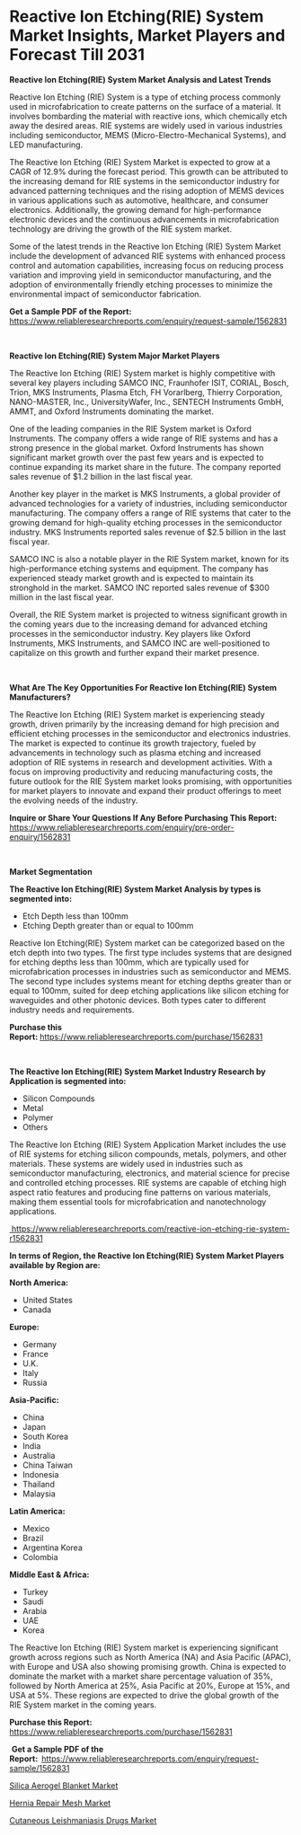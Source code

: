 <p><h1>Reactive Ion Etching(RIE) System Market Insights, Market Players and Forecast Till 2031</h1></p><p><strong>Reactive Ion Etching(RIE) System Market Analysis and Latest Trends</strong></p>
<p><p>Reactive Ion Etching (RIE) System is a type of etching process commonly used in microfabrication to create patterns on the surface of a material. It involves bombarding the material with reactive ions, which chemically etch away the desired areas. RIE systems are widely used in various industries including semiconductor, MEMS (Micro-Electro-Mechanical Systems), and LED manufacturing.</p><p>The Reactive Ion Etching (RIE) System Market is expected to grow at a CAGR of 12.9% during the forecast period. This growth can be attributed to the increasing demand for RIE systems in the semiconductor industry for advanced patterning techniques and the rising adoption of MEMS devices in various applications such as automotive, healthcare, and consumer electronics. Additionally, the growing demand for high-performance electronic devices and the continuous advancements in microfabrication technology are driving the growth of the RIE system market.</p><p>Some of the latest trends in the Reactive Ion Etching (RIE) System Market include the development of advanced RIE systems with enhanced process control and automation capabilities, increasing focus on reducing process variation and improving yield in semiconductor manufacturing, and the adoption of environmentally friendly etching processes to minimize the environmental impact of semiconductor fabrication.</p></p>
<p><strong>Get a Sample PDF of the Report:&nbsp;</strong> <a href="https://www.reliableresearchreports.com/enquiry/request-sample/1562831">https://www.reliableresearchreports.com/enquiry/request-sample/1562831</a></p>
<p>&nbsp;</p>
<p><strong>Reactive Ion Etching(RIE) System Major Market Players</strong></p>
<p><p>The Reactive Ion Etching (RIE) System market is highly competitive with several key players including SAMCO INC, Fraunhofer ISIT, CORIAL, Bosch, Trion, MKS Instruments, Plasma Etch, FH Vorarlberg, Thierry Corporation, NANO-MASTER, Inc., UniversityWafer, Inc., SENTECH Instruments GmbH, AMMT, and Oxford Instruments dominating the market.</p><p>One of the leading companies in the RIE System market is Oxford Instruments. The company offers a wide range of RIE systems and has a strong presence in the global market. Oxford Instruments has shown significant market growth over the past few years and is expected to continue expanding its market share in the future. The company reported sales revenue of $1.2 billion in the last fiscal year.</p><p>Another key player in the market is MKS Instruments, a global provider of advanced technologies for a variety of industries, including semiconductor manufacturing. The company offers a range of RIE systems that cater to the growing demand for high-quality etching processes in the semiconductor industry. MKS Instruments reported sales revenue of $2.5 billion in the last fiscal year.</p><p>SAMCO INC is also a notable player in the RIE System market, known for its high-performance etching systems and equipment. The company has experienced steady market growth and is expected to maintain its stronghold in the market. SAMCO INC reported sales revenue of $300 million in the last fiscal year.</p><p>Overall, the RIE System market is projected to witness significant growth in the coming years due to the increasing demand for advanced etching processes in the semiconductor industry. Key players like Oxford Instruments, MKS Instruments, and SAMCO INC are well-positioned to capitalize on this growth and further expand their market presence.</p></p>
<p>&nbsp;</p>
<p><strong>What Are The Key Opportunities For Reactive Ion Etching(RIE) System Manufacturers?</strong></p>
<p><p>The Reactive Ion Etching (RIE) System market is experiencing steady growth, driven primarily by the increasing demand for high precision and efficient etching processes in the semiconductor and electronics industries. The market is expected to continue its growth trajectory, fueled by advancements in technology such as plasma etching and increased adoption of RIE systems in research and development activities. With a focus on improving productivity and reducing manufacturing costs, the future outlook for the RIE System market looks promising, with opportunities for market players to innovate and expand their product offerings to meet the evolving needs of the industry.</p></p>
<p><strong>Inquire or Share Your Questions If Any Before Purchasing This Report:</strong> <a href="https://www.reliableresearchreports.com/enquiry/pre-order-enquiry/1562831">https://www.reliableresearchreports.com/enquiry/pre-order-enquiry/1562831</a></p>
<p>&nbsp;</p>
<p><strong>Market Segmentation</strong></p>
<p><strong>The Reactive Ion Etching(RIE) System Market Analysis by types is segmented into:</strong></p>
<p><ul><li>Etch Depth less than 100mm</li><li>Etching Depth greater than or equal to 100mm</li></ul></p>
<p><p>Reactive Ion Etching(RIE) System market can be categorized based on the etch depth into two types. The first type includes systems that are designed for etching depths less than 100mm, which are typically used for microfabrication processes in industries such as semiconductor and MEMS. The second type includes systems meant for etching depths greater than or equal to 100mm, suited for deep etching applications like silicon etching for waveguides and other photonic devices. Both types cater to different industry needs and requirements.</p></p>
<p><strong>Purchase this Report:&nbsp;</strong><a href="https://www.reliableresearchreports.com/purchase/1562831">https://www.reliableresearchreports.com/purchase/1562831</a></p>
<p>&nbsp;</p>
<p><strong>The Reactive Ion Etching(RIE) System Market Industry Research by Application is segmented into:</strong></p>
<p><ul><li>Silicon Compounds</li><li>Metal</li><li>Polymer</li><li>Others</li></ul></p>
<p><p>The Reactive Ion Etching (RIE) System Application Market includes the use of RIE systems for etching silicon compounds, metals, polymers, and other materials. These systems are widely used in industries such as semiconductor manufacturing, electronics, and material science for precise and controlled etching processes. RIE systems are capable of etching high aspect ratio features and producing fine patterns on various materials, making them essential tools for microfabrication and nanotechnology applications.</p></p>
<p><a href="https://www.reliableresearchreports.com/reactive-ion-etching-rie-system-r1562831">&nbsp;https://www.reliableresearchreports.com/reactive-ion-etching-rie-system-r1562831</a></p>
<p><strong>In terms of Region, the Reactive Ion Etching(RIE) System Market Players available by Region are:</strong></p>
<p>
    <p> <strong> North America: </strong>
        <ul>
            <li>United States</li>
            <li>Canada</li>
        </ul>
        </p> 
    <p> <strong> Europe: </strong>
        <ul>
            <li>Germany</li>
            <li>France</li>
            <li>U.K.</li>
            <li>Italy</li>
            <li>Russia</li>
        </ul>
        </p> 
    <p> <strong> Asia-Pacific: </strong>
        <ul>
            <li>China</li>
            <li>Japan</li>
            <li>South Korea</li>
            <li>India</li>
            <li>Australia</li>
            <li>China Taiwan</li>
            <li>Indonesia</li>
            <li>Thailand</li>
            <li>Malaysia</li>
        </ul>
        </p> 
    <p> <strong> Latin America: </strong>
        <ul>
            <li>Mexico</li>
            <li>Brazil</li>
            <li>Argentina Korea</li>
            <li>Colombia</li>
        </ul>
        </p> 
    <p> <strong> Middle East & Africa: </strong>
        <ul>
            <li>Turkey</li>
            <li>Saudi</li>
            <li>Arabia</li>
            <li>UAE</li>
            <li>Korea</li>
        </ul>
    </p>
    </p>
<p><p>The Reactive Ion Etching (RIE) System market is experiencing significant growth across regions such as North America (NA) and Asia Pacific (APAC), with Europe and USA also showing promising growth. China is expected to dominate the market with a market share percentage valuation of 35%, followed by North America at 25%, Asia Pacific at 20%, Europe at 15%, and USA at 5%. These regions are expected to drive the global growth of the RIE System market in the coming years.</p></p>
<p><strong>Purchase this Report: </strong><a href="https://www.reliableresearchreports.com/purchase/1562831">https://www.reliableresearchreports.com/purchase/1562831</a></p>
<p>&nbsp;<strong>Get a Sample PDF of the Report:&nbsp;&nbsp;</strong><a href="https://www.reliableresearchreports.com/enquiry/request-sample/1562831">https://www.reliableresearchreports.com/enquiry/request-sample/1562831</a></p>
<p><strong></strong></p>
<p><p><a href="https://issuu.com/reportprime-2/docs/silica-aerogel-blanket-market-size-2030.pptx">Silica Aerogel Blanket Market</a></p><p><a href="https://pretty-mail-caf.notion.site/Hernia-Repair-Mesh-Market-Insight-Market-Trends-Growth-Forecasted-from-2024-TO-2031-9e973dac428e427ebaf713cc24d9724c">Hernia Repair Mesh Market</a></p><p><a href="https://flame-sidecar-702.notion.site/Cutaneous-Leishmaniasis-Drugs-Market-Size-Reveals-the-Best-Marketing-Channels-In-Global-Industry-95c499cdea0c4ff9a0f37605a1f682ba">Cutaneous Leishmaniasis Drugs Market</a></p></p>